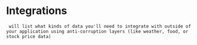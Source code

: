 # Integrations
     will list what kinds of data you'll need to integrate with outside of your application using anti-corruption layers (like weather, food, or stock price data)